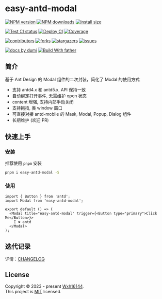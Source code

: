 # easy-antd-modal

<!-- SHIELD GROUP -->

[![NPM version][npm-image]][npm-url] [![NPM downloads][download-image]][download-url] [![install size][npm-size]][npm-size-url]

[![Test CI status][test-ci]][test-ci-url] [![Deploy CI][release-ci]][release-ci-url] [![Coverage][coverage]][codecov-url]

[![contributors][contributors-shield]][contributors-url] [![forks][forks-shield]][forks-url] [![stargazers][stargazers-shield]][stargazers-url] [![issues][issues-shield]][issues-url]

[![docs by dumi][dumi-url]](https://d.umijs.org/) [![Build With father][father-url]](https://github.com/umijs/father/)

<!-- umi url -->

[dumi-url]: https://img.shields.io/badge/docs%20by-dumi-blue
[father-url]: https://img.shields.io/badge/build%20with-father-028fe4.svg

<!-- npm url -->

[npm-image]: http://img.shields.io/npm/v/easy-antd-modal.svg?style=flat-square&color=deepgreen&label=latest
[npm-url]: http://npmjs.org/package/easy-antd-modal
[npm-size]: https://img.shields.io/bundlephobia/minzip/easy-antd-modal?color=deepgreen&label=gizpped%20size&style=flat-square
[npm-size-url]: https://packagephobia.com/result?p=easy-antd-modal

<!-- coverage -->

[coverage]: https://codecov.io/gh/Wxh16144/easy-antd-modal/branch/master/graph/badge.svg
[codecov-url]: https://codecov.io/gh/Wxh16144/easy-antd-modal/branch/master

<!-- Github CI -->

[test-ci]: https://github.com/Wxh16144/easy-antd-modal/workflows/Test%20CI/badge.svg
[release-ci]: https://github.com/Wxh16144/easy-antd-modal/workflows/Release%20CI/badge.svg
[test-ci-url]: https://github.com/Wxh16144/easy-antd-modal/actions?query=workflow%3ATest%20CI
[release-ci-url]: https://github.com/Wxh16144/easy-antd-modal/actions?query=workflow%3ARelease%20CI
[download-image]: https://img.shields.io/npm/dm/easy-antd-modal.svg?style=flat-square
[download-url]: https://npmjs.org/package/easy-antd-modal

## 简介

基于 Ant Design 的 Modal 组件的二次封装，简化了 Modal 的使用方式

- 支持 antd4.x 和 antd5.x, API 保持一致
- 自动绑定打开事件, 无需维护 open 状态
- content 增强, 支持内部手动关闭
- 支持拖拽, 类 window 窗口
- 可直接对接 antd-mobile 的 Mask, Modal, Popup, Dialog 组件
- 长期维护 (欢迎 PR)

## 快速上手

### 安装

推荐使用 `pnpm` 安装

```bash
pnpm i easy-antd-modal -S
```

### 使用

```tsx | pure
import { Button } from 'antd';
import Modal from 'easy-antd-modal';

export default () => (
  <Modal title="easy-antd-modal" trigger={<Button type="primary">Click Me</Button>}>
    I ❤️ antd
  </Modal>
);
```

## 迭代记录

详情：[CHANGELOG](./packages//easy-antd-modal/CHANGELOG.md)

## License

Copyright © 2023 - present [Wxh16144][profile-url]. <br />
This project is [MIT](./LICENSE) licensed.

<!-- LINK GROUP -->

[profile-url]: https://github.com/Wxh16144

<!-- contributors -->

[contributors-shield]: https://img.shields.io/github/contributors/Wxh16144/easy-antd-modal.svg?style=flat
[contributors-url]: https://github.com/Wxh16144/easy-antd-modal/graphs/contributors

<!-- forks -->

[forks-shield]: https://img.shields.io/github/forks/Wxh16144/easy-antd-modal.svg?style=flat
[forks-url]: https://github.com/Wxh16144/easy-antd-modal/network/members

<!-- stargazers -->

[stargazers-shield]: https://img.shields.io/github/stars/Wxh16144/easy-antd-modal.svg?style=flat
[stargazers-url]: https://github.com/Wxh16144/easy-antd-modal/stargazers

<!-- issues -->

[issues-shield]: https://img.shields.io/github/issues/Wxh16144/easy-antd-modal.svg?style=flat
[issues-url]: https://github.com/Wxh16144/easy-antd-modal/issues/new/choose
